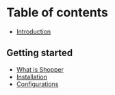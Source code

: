 # Table of contents

* [Introduction](introduction.md)

## Getting started

* [What is Shopper](getting-started/what-is-shopper.md)
* [Installation](getting-started/installation.md)
* [Configurations](getting-started/configurations.md)
